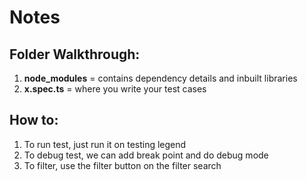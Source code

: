 # Notes

## Folder Walkthrough:

1. **node_modules** = contains dependency details and inbuilt libraries
2. **x.spec.ts** = where you write your test cases

## How to:

1. To run test, just run it on testing legend
2. To debug test, we can add break point and do debug mode
3. To filter, use the filter button on the filter search